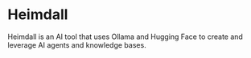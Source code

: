# Heimdall
Heimdall is an AI tool that uses Ollama and Hugging Face to create and leverage AI agents and knowledge bases.
